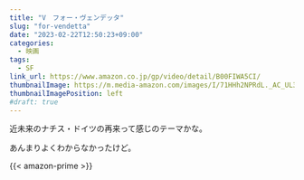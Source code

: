 ```yaml
---
title: "V　フォー・ヴェンデッタ"
slug: "for-vendetta"
date: "2023-02-22T12:50:23+09:00"
categories:
  - 映画
tags:
  - SF
link_url: https://www.amazon.co.jp/gp/video/detail/B00FIWA5CI/
thumbnailImage: https://m.media-amazon.com/images/I/71HHh2NPRdL._AC_UL320_.jpg
thumbnailImagePosition: left
#draft: true
---
```

近未来のナチス・ドイツの再来って感じのテーマかな。
<!--more-->
あんまりよくわからなかったけど。

{{< amazon-prime >}}
